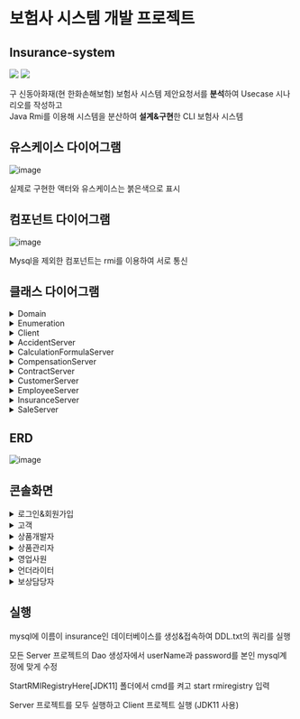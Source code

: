 # 보험사 시스템 개발 프로젝트
## Insurance-system

<img src="https://img.shields.io/badge/java-007396?style=for-the-badge&logo=java&logoColor=white"> <img src="https://img.shields.io/badge/mysql-4479A1?style=for-the-badge&logo=mysql&logoColor=white"/>

구 신동아화재(현 한화손해보험) 보험사 시스템 제안요청서를 **분석**하여 Usecase 시나리오를 작성하고  
Java Rmi를 이용해 시스템을 분산하여 **설계&구현**한 CLI 보험사 시스템 

## 유스케이스 다이어그램
  
![image](https://github.com/dtd1614/Insurance-system/assets/116648310/e3c788a1-53f4-4709-b067-50e0769a3e7c)

실제로 구현한 액터와 유스케이스는 붉은색으로 표시

## 컴포넌트 다이어그램

![image](https://github.com/dtd1614/Insurance-system/assets/116648310/56036a59-4d6d-453a-b84e-31439d7df9e7)

Mysql을 제외한 컴포넌트는 rmi를 이용하여 서로 통신

## 클래스 다이어그램

<details>
<summary>Domain</summary>
<div markdown="1">     

![image](https://github.com/dtd1614/Inusurance-system/assets/116648310/bc66761e-655c-4654-bd4d-5a2f0c470daf)

Client와 Server가 데이터를 주고 받을 때 데이터의 타입으로 사용

</div>
</details>

<details>
<summary>Enumeration</summary>
<div markdown="1">    

![image](https://github.com/dtd1614/Inusurance-system/assets/116648310/d7ba7bbe-ef9f-40b4-ab17-d69312683f2e)

</div>
</details>

<details>
<summary>Client</summary>
<div markdown="1">       

![image](https://github.com/dtd1614/Insurance-system/assets/116648310/902ee451-3dda-48e9-9bda-5249ee237e57)

Client는 interface를 통해 Server와 통신

</div>
</details>

<details>
<summary>AccidentServer</summary>
<div markdown="1">       

![image](https://github.com/dtd1614/Insurance-system/assets/116648310/75372ced-891b-421b-a37d-cebcaa48f98d)

Server는 interface를 통해 Client의 요청을 받고, service에서 데이터를 처리하고 dao로 데이터를 넘김  
dao는 db에 데이터 처리를 하고 응답에 필요한 데이터를 service로 넘김  
service 데이터를 처리하고 interface를 통해 데이터와 함께 Client에 응답  
데이터 타입은 Domain을 사용

</div>
</details>

<details>
<summary>CalculationFormulaServer</summary>
<div markdown="1">       

![image](https://github.com/dtd1614/Insurance-system/assets/116648310/86ed677c-d3fe-4273-9bc7-6b5708f01f79)

</div>
</details>

<details>
<summary>CompensationServer</summary>
<div markdown="1">       

![image](https://github.com/dtd1614/Insurance-system/assets/116648310/04b983d0-1388-42d5-98d2-05dbe0b218d7)
다른 Server의 interface를 통해 Sever끼리 통신

</div>
</details>

<details>
<summary>ContractServer</summary>
<div markdown="1">       

![image](https://github.com/dtd1614/Insurance-system/assets/116648310/887edfc5-1978-457f-b6ce-ee1adcce96ad)

</div>
</details>

<details>
<summary>CustomerServer</summary>
<div markdown="1">       

![image](https://github.com/dtd1614/Insurance-system/assets/116648310/889c368b-4cd1-4ac0-a233-e754248f8a1c)

</div>
</details>

<details>
<summary>EmployeeServer</summary>
<div markdown="1">       

![image](https://github.com/dtd1614/Insurance-system/assets/116648310/887085c1-bbb9-4d7a-89a4-9ef360d4d5a8)

</div>
</details>

<details>
<summary>InsuranceServer</summary>
<div markdown="1">       

![image](https://github.com/dtd1614/Insurance-system/assets/116648310/4ffebc9e-f9e2-476a-ae9a-58fb375e9b28)

</div>
</details>

<details>
<summary>SaleServer</summary>
<div markdown="1">       

![image](https://github.com/dtd1614/Insurance-system/assets/116648310/6d47e686-9a7d-4d7d-a6dd-632172796bd3)

</div>
</details>

## ERD

![image](https://github.com/dtd1614/Insurance-system/assets/116648310/82845d72-7aad-4dfd-a77c-df858c70ef34)

## 콘솔화면

<details>
<summary>로그인&회원가입</summary>
<div markdown="1">       
  
![image](https://github.com/dtd1614/Insurance-system/assets/116648310/39e26516-fbb9-478d-b3cc-c53200769b80)

![image](https://github.com/dtd1614/Insurance-system/assets/116648310/7c4c8a29-188a-4724-a181-90be1afe91c1)

</div>
</details>

<details>
<summary>고객</summary>
<div markdown="1">       
  
![image](https://github.com/dtd1614/Insurance-system/assets/116648310/ef9b4f3f-fd22-4449-b580-d5be2b78e1e8)

</div>
</details>

<details>
<summary>상품개발자</summary>
<div markdown="1">       
  
![image](https://github.com/dtd1614/Insurance-system/assets/116648310/ad245832-d307-40a5-9d66-d1967e9fd860)

</div>
</details>

<details>
<summary>상품관리자</summary>
<div markdown="1">       
  
![image](https://github.com/dtd1614/Insurance-system/assets/116648310/ed8566e1-2ca1-4a38-856f-3f96897306c2)

</div>
</details>

<details>
<summary>영업사원</summary>
<div markdown="1">       
  
![image](https://github.com/dtd1614/Insurance-system/assets/116648310/abea8dac-d7e6-432c-96d3-63a0c5cd654e)

</div>
</details>

<details>
<summary>언더라이터</summary>
<div markdown="1">       
  
![image](https://github.com/dtd1614/Insurance-system/assets/116648310/7e5000c4-cb74-493a-a757-3350f5013147)

</div>
</details>

<details>
<summary>보상담당자</summary>
<div markdown="1">       
  
![image](https://github.com/dtd1614/Insurance-system/assets/116648310/a4590755-8ebb-499e-ad00-29c7e43deae3)

</div>
</details>

## 실행
mysql에 이름이 insurance인 데이터베이스를 생성&접속하여 DDL.txt의 쿼리를 실행

모든 Server 프로젝트의 Dao 생성자에서 userName과 password를 본인 mysql계정에 맞게 수정

StartRMIRegistryHere[JDK11] 폴더에서 cmd를 켜고 start rmiregistry 입력

Server 프로젝트를 모두 실행하고 Client 프로젝트 실행 (JDK11 사용)


